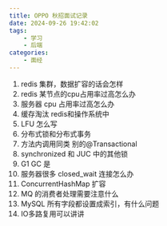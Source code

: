 ```yaml
---
title: OPPO 秋招面试记录
date: 2024-09-26 19:42:02
tags:
    - 学习
    - 后端
categories:
    - 面经
---
```


1. redis 集群，数据扩容的话会怎样
2. redis 某节点的cpu占用率过高怎么办
3. 服务器 cpu 占用率过高怎么办
4. 缓存淘汰 redis和操作系统中
5. LFU 怎么写
6. 分布式锁和分布式事务
7. 方法内调用同类 别的@Transactional
8. synchronized 和 JUC 中的其他锁
9. G1 GC 是
10. 服务器很多 closed_wait 连接怎么办
11. ConcurrentHashMap 扩容
12. MQ 的消费者处理需要注意什么
13. MySQL 所有字段都设置成索引，有什么问题
14. IO多路复用可以讲讲